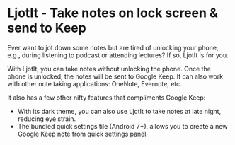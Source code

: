 # LjotIt - Take notes on lock screen & send to Keep

Ever want to jot down some notes but are tired of unlocking your phone, e.g., during listening to podcast or attending lectures? If so, LjotIt is for you.

With LjotIt, you can take notes without unlocking the phone. Once the phone is unlocked, the notes will be sent to Google Keep. It can also work with other note taking applications: OneNote, Evernote, etc.

It also has a few other nifty features that compliments Google Keep:
- With its dark theme, you can also use LjotIt to take notes at late night, reducing eye strain. 
- The bundled quick settings tile (Android 7+), allows you to create a new Google Keep note from quick settings panel.
